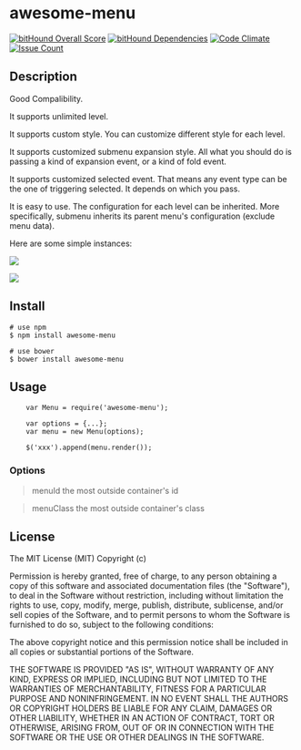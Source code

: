 # awesome-menu

[![bitHound Overall Score](https://www.bithound.io/github/TomasRan/awesome-menu/badges/score.svg)](https://www.bithound.io/github/TomasRan/awesome-menu)
[![bitHound Dependencies](https://www.bithound.io/github/TomasRan/awesome-menu/badges/dependencies.svg)](https://www.bithound.io/github/TomasRan/awesome-menu/master/dependencies/npm)
[![Code Climate](https://codeclimate.com/github/TomasRan/awesome-menu/badges/gpa.svg)](https://codeclimate.com/github/TomasRan/awesome-menu)
[![Issue Count](https://codeclimate.com/github/TomasRan/awesome-menu/badges/issue_count.svg)](https://codeclimate.com/github/TomasRan/awesome-menu)

## Description
Good Compalibility.

It supports unlimited level.

It supports custom style. You can customize different style for each level.

It supports customized submenu expansion style. All what you should do is passing a kind of expansion event, or a kind of fold event.

It supports customized selected event. That means any event type can be the one of triggering selected. It depends on which you pass.

It is easy to use. The configuration for each level can be inherited. More specifically, submenu inherits its parent menu's configuration (exclude menu data).

Here are some simple instances:

![](http://cl.ly/312n3m082x1M/25E50F71-4506-4E84-BD2F-13D8392B1845.png)

![](http://cl.ly/0T3W1W0I192K/Snip20160425_3.png)

## Install

```
# use npm
$ npm install awesome-menu

# use bower
$ bower install awesome-menu
```

## Usage

```
	var Menu = require('awesome-menu');

	var options = {...};
	var menu = new Menu(options);

	$('xxx').append(menu.render());
```

### Options
> menuId
the most outside container's id

> menuClass
the most outside container's class


## License
The MIT License (MIT)
Copyright (c) <year> <copyright holders>

Permission is hereby granted, free of charge, to any person obtaining a copy of this software and associated documentation files (the "Software"), to deal in the Software without restriction, including without limitation the rights to use, copy, modify, merge, publish, distribute, sublicense, and/or sell copies of the Software, and to permit persons to whom the Software is furnished to do so, subject to the following conditions:

The above copyright notice and this permission notice shall be included in all copies or substantial portions of the Software.

THE SOFTWARE IS PROVIDED "AS IS", WITHOUT WARRANTY OF ANY KIND, EXPRESS OR IMPLIED, INCLUDING BUT NOT LIMITED TO THE WARRANTIES OF MERCHANTABILITY, FITNESS FOR A PARTICULAR PURPOSE AND NONINFRINGEMENT. IN NO EVENT SHALL THE AUTHORS OR COPYRIGHT HOLDERS BE LIABLE FOR ANY CLAIM, DAMAGES OR OTHER LIABILITY, WHETHER IN AN ACTION OF CONTRACT, TORT OR OTHERWISE, ARISING FROM, OUT OF OR IN CONNECTION WITH THE SOFTWARE OR THE USE OR OTHER DEALINGS IN THE SOFTWARE.
